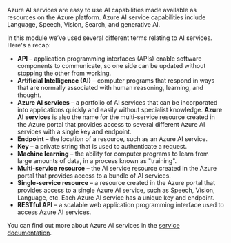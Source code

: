 Azure AI services are easy to use AI capabilities made available as resources on the Azure platform. Azure AI service capabilities include Language, Speech, Vision, Search, and generative AI.

In this module we’ve used several different terms relating to AI services. Here's a recap:
- **API** – application programming interfaces (APIs) enable software components to communicate, so one side can be updated without stopping the other from working.
- **Artificial Intelligence (AI)** – computer programs that respond in ways that are normally associated with human reasoning, learning, and thought. 
- **Azure AI services** – a portfolio of AI services that can be incorporated into applications quickly and easily without specialist knowledge. **Azure AI services** is also the name for the multi-service resource created in the Azure portal that provides access to several different Azure AI services with a single key and endpoint. 
- **Endpoint** – the location of a resource, such as an Azure AI service.
- **Key** – a private string that is used to authenticate a request. 
- **Machine learning** – the ability for computer programs to learn from large amounts of data, in a process known as "training".
- **Multi-service resource** – the AI service resource created in the Azure portal that provides access to a bundle of AI services.
- **Single-service resource** – a resource created in the Azure portal that provides access to a single Azure AI service, such as Speech, Vision, Language, etc. Each Azure AI service has a unique key and endpoint.
- **RESTful API** – a scalable web application programming interface used to access Azure AI services.

You can find out more about Azure AI services in the [service documentation](/azure/ai-services?azure-portal=true).

